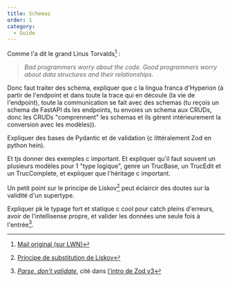 ```yaml
---
title: Schemas
order: 1
category:
  - Guide
---
```


Comme l'a dit le grand Linus Torvalds[^1] :

> _Bad programmers worry about the code. Good programmers worry about data structures and their relationships._

Donc faut traiter des schema, expliquer que c la lingua franca d'Hyperion (à partir de l'endpoint et dans toute la trace qui en découle (la vie de l'endpoint), toute la communication se fait avec des schemas (tu reçois un schema de FastAPI ds les endpoints, tu envoies un schema aux CRUDs, donc les CRUDs "comprennent" les schemas et ils gèrent intérieurement la conversion avec les modèles)).

Expliquer des bases de Pydantic et de validation (c littéralement Zod en python hein).

Et tjs donner des exemples c important. Et expliquer qu'il faut souvent un plusieurs modèles pour 1 "type logique", genre un TrucBase, un TrucEdit et un TrucComplete, et expliquer que l'héritage c important.

Un petit point sur le principe de Liskov[^2] peut éclaircir des doutes sur la validité d'un supertype.

Expliquer pk le typage fort et statique c cool pour catch pleins d'erreurs, avoir de l'intellisense propre, et valider les données une seule fois à l'entrée[^3].

[^1]: [Mail original (sur LWN)](https://lwn.net/Articles/193245)

[^2]: [Principe de substitution de Liskov](https://fr.wikipedia.org/wiki/Principe_de_substitution_de_Liskov)

[^3]: [_Parse, don't validate_](https://lexi-lambda.github.io/blog/2019/11/05/parse-don-t-validate/), cité dans [l'intro de Zod v3](https://v3.zod.dev/?id=introduction)
